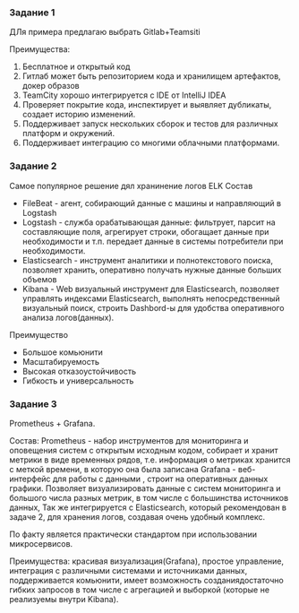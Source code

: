 ### Задание 1
ДЛя примера предлагаю выбрать Gitlab+Teamsiti

Преимущества:
1. Бесплатное и открытый код
2. Гитлаб может быть репозиторием кода и хранилищем артефактов, докер образов
3. TeamCity хорошо интегрируется с IDE от IntelliJ IDEA
4. Проверяет покрытие кода, инспектирует и выявляет дубликаты, создает историю изменений.
5. Поддерживает запуск нескольких сборок и тестов для различных платформ и окружений.
6. Поддерживает интеграцию со многими облачными платформами.

### Задание 2

Самое популярное решение дял хранинение логов ELK
 Состав
* FileBeat - агент, собирающий данные с машины и направляющий в Logstash 
* Logstash - служба орабатывающая данные: фильтрует, парсит на составляющие поля, агрегирует строки, 
обогащает данные при необходимости и т.п. передает данные в системы потребители при необходимости.
* Elasticsearch - инструмент аналитики и полнотекстового поиска,  
позволяет хранить, оперативно получать нужные данные больших объемов
* Kibana - Web визуальный инструмент для Elasticsearch, позволяет управлять индексами Elasticsearch, 
выполнять непосредственный визуальный поиск, строить Dashbord-ы для удобства оперативного анализа логов(данных).

Преимущество
* Большое комьюнити
* Масштабируемость
* Высокая отказоустойчивость
* Гибкость и универсальность

### Задание 3
Prometheus + Grafana. 

Состав:
Prometheus -  набор инструментов для мониторинга и оповещения систем с открытым исходным кодом,  собирает и хранит  метрики в виде  временных рядов, 
т.е. информация о метриках хранится с меткой времени, в которую она была записана
Grafana - веб-интерфейс для работы с данными , строит на оперативных данных графики. 
Позволяет визуализировать данные с систем мониторинга и большого числа разных метрик, в том числе с большинства источников данных,
Так же интегрируется с Elasticsearch, который рекомендован в задаче 2, для хранения логов, создавая очень удобный комплекс.

По факту является практически стандартом при использовании микросервисов.

Преимущества: 
красивая визуализация(Grafana), простое управление, интеграция с различными системами и источниками данных, поддерживается комьюнити, 
имеет возможность созданиядостаточно гибких запросов в том числе с агрегацией и выборкой (которые не реализуемы внутри Kibana).
